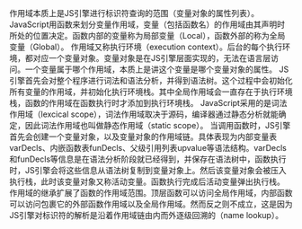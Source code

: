 作用域本质上是JS引擎进行标识符查询的范围（变量对象的属性列表）。
JavaScript用函数来划分变量作用域，变量（包括函数名）的作用域由其声明时所处的位置决定。函数内部的变量称为局部变量（Local），函数外部的称为全局变量（Global）。
作用域又称执行环境（execution context）。后台的每个执行环境，都对应一个变量对象。变量对象是在JS引擎层面实现的，无法在语言层访问。一个变量属于哪个作用域，本质上是讲这个变量是哪个变量对象的属性。
JS引擎首先会对整个程序进行词法和语法分析，并得到语法树。这个过程中会初始化所有变量的作用域，并初始化执行环境栈。其中全局作用域会一直存在于执行环境栈，函数的作用域在函数执行时才添加到执行环境栈。
JavaScript采用的是词法作用域（lexcical scope），词法作用域取决于源码，编译器通过静态分析就能确定，因此词法作用域也叫做静态作用域（static scope）。
当调用函数时，JS引擎首先会创建一个变量对象，以及变量对象的作用域链。具体表现为内部变量表varDecls、内嵌函数表funDecls、父级引用列表upvalue等语法结构。varDecls和funDecls等信息是在语法分析阶段就已经得到，并保存在语法树中，函数执行时，JS引擎会将这些信息从语法树复制到变量对象上。然后该变量对象会被压入执行栈，此时该变量对象又称活动变量。函数执行完成后活动变量弹出执行栈。
作用域的继承扩展了函数的作用域范围。顶层函数可以访问全局作用域，内部函数可以访问包裹它的外部函数作用域以及全局作用域。然而反之则不成立，这是因为JS引擎对标识符的解析是沿着作用域链由内而外逐级回溯的（name lookup）。

	


